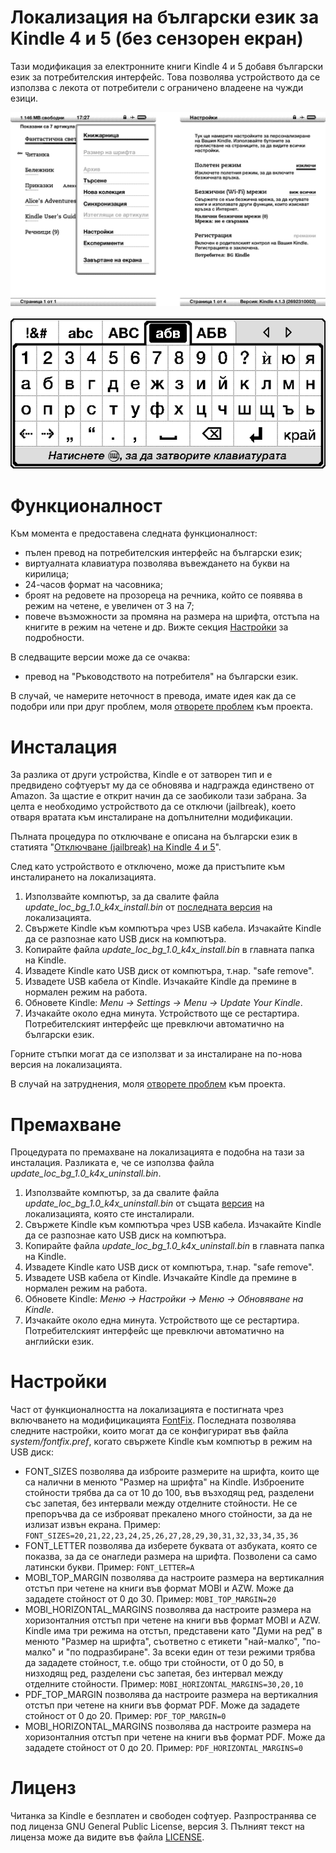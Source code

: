 Локализация на български език за Kindle 4 и 5 (без сензорен екран) 
==================================================================

Тази модификация за електронните книги Kindle 4 и 5 добавя български език за потребителския интерфейс. Това позволява устройството да се използва с лекота от потребители с ограничено владеене на чужди езици.

![Потребителски интерфейс на български език](https://raw.githubusercontent.com/kaloyan-raev/kindle-nt-l10n-bg/gh-pages/images/gui-bg.gif)
<br><br>
![Виртуална клавиатура на кирилица](https://raw.githubusercontent.com/kaloyan-raev/kindle-nt-l10n-bg/gh-pages/images/keyboard-bg.gif)

Функционалност
==============

Към момента е предоставена следната функционалност:
* пълен превод на потребителския интерфейс на български език;
* виртуалната клавиатура позволява въвеждането на букви на кирилица;
* 24-часов формат на часовника;
* броят на редовете на прозореца на речника, който се появява в режим на четене, е увеличен от 3 на 7;
* повече възможности за промяна на размера на шрифта, отстъпа на книгите в режим на четене и др. Вижте секция [Настройки](#Настройки) за подробности.

В следващите версии може да се очаква:
* превод на "Ръководството на потребителя" на български език.

В случай, че намерите неточност в превода, имате идея как да се подобри или при друг проблем, моля [отворете проблем](https://github.com/kaloyan-raev/kindle-nt-l10n-bg/issues/new) към проекта.

Инсталация
==========

За разлика от други устройства, Kindle е от затворен тип и е предвидено софтуерът му да се обновява и надгражда единствено от Amazon. За щастие е открит начин да се заобиколи тази забрана. За целта е необходимо устройството да се отключи (jailbreak), което отваря вратата към инсталиране на допълнителни модификации.

Пълната процедура по отключване e описана на български език в статията "[Отключване (jailbreak) на Kindle 4 и 5](https://hitrini.blogspot.bg/2017/03/jailbreak-kindle-4-5.html)".

След като устройството е отключено, може да пристъпите към инсталирането на локализацията.

1. Използвайте компютър, за да свалите файла _update_loc_bg_1.0_k4x_install.bin_ от [последната версия](https://github.com/kaloyan-raev/kindle-nt-l10n-bg/releases/latest) на локализацията.
1. Свържете Kindle към компютъра чрез USB кабела. Изчакайте Kindle да се разпознае като USB диск на компютъра.
1. Копирайте файла _update_loc_bg_1.0_k4x_install.bin_ в главната папка на Kindle.
1. Извадете Kindle като USB диск от компютъра, т.нар. "safe remove".
1. Извадете USB кабела от Kindle. Изчакайте Kindle да премине в нормален режим на работа.
1. Обновете Kindle: _Menu -> Settings -> Menu -> Update Your Kindle_.
1. Изчакайте около една минута. Устройството ще се рестартира. Потребителският интерфейс ще превключи автоматично на български език.

Горните стъпки могат да се използват и за инсталиране на по-нова версия на локализацията.

В случай на затруднения, моля [отворете проблем](https://github.com/kaloyan-raev/kindle-nt-l10n-bg/issues/new) към проекта.

Премахване
==========

Процедурата по премахване на локализацията е подобна на тази за инсталация. Разликата е, че се използва файла _update_loc_bg_1.0_k4x_uninstall.bin_.

1. Използвайте компютър, за да свалите файла _update_loc_bg_1.0_k4x_uninstall.bin_ от същата [версия](https://github.com/kaloyan-raev/kindle-nt-l10n-bg/releases) на локализацията, която сте инсталирали.
1. Свържете Kindle към компютъра чрез USB кабела. Изчакайте Kindle да се разпознае като USB диск на компютъра.
1. Копирайте файла _update_loc_bg_1.0_k4x_uninstall.bin_ в главната папка на Kindle.
1. Извадете Kindle като USB диск от компютъра, т.нар. "safe remove".
1. Извадете USB кабела от Kindle. Изчакайте Kindle да премине в нормален режим на работа.
1. Обновете Kindle: _Меню -> Настройки -> Меню -> Обновяване на Kindle_.
1. Изчакайте около една минута. Устройството ще се рестартира. Потребителският интерфейс ще превключи автоматично на английски език.

Настройки
=========

Част от функционалността на локализацията е постигната чрез включването на модифицикацията [FontFix](https://www.mobileread.com/forums/showthread.php?p=2551526#post2551526). Последната позволява следните настройки, които могат да се конфигурират във файла _system/fontfix.pref_, когато свържете Kindle към компютър в режим на USB диск:

* FONT_SIZES позволява да изброите размерите на шрифта, които ще са налични в менюто "Размер на шрифта" на Kindle. Изброените стойности трябва да са от 10 до 100, във възходящ ред, разделени със запетая, без интервали между отделните стойности. Не се препоръчва да се изброяват прекалено много стойности, за да не излизат извън екрана. Пример: ```FONT_SIZES=20,21,22,23,24,25,26,27,28,29,30,31,32,33,34,35,36```
* FONT_LETTER позволява да изберете буквата от азбуката, която се показва, за да се онагледи размера на шрифта. Позволени са само латински букви. Пример: ```FONT_LETTER=A```
* MOBI_TOP_MARGIN позволява да настроите размера на вертикалния отстъп при четене на книги във формат MOBI и AZW. Може да зададете стойност от 0 до 30. Пример: ```MOBI_TOP_MARGIN=20```
* MOBI_HORIZONTAL_MARGINS позволява да настроите размера на хоризонталния отстъп при четене на книги във формат MOBI и AZW. Kindle има три режима на отстъп, представени като "Думи на ред" в менюто "Размер на шрифта", съответно с етикети "най-малко", "по-малко" и "по подразбиране". За всеки един от тези режими трябва да зададете стойност, т.е. общо три стойности, от 0 до 50, в низходящ ред, разделени със запетая, без интервал между отделните стойности. Пример: ```MOBI_HORIZONTAL_MARGINS=30,20,10```
* PDF_TOP_MARGIN позволява да настроите размера на вертикалния отстъп при четене на книги във формат PDF. Може да зададете стойност от 0 до 20. Пример: ```PDF_TOP_MARGIN=0```
* MOBI_HORIZONTAL_MARGINS позволява да настроите размера на хоризонталния отстъп при четене на книги във формат PDF. Може да зададете стойност от 0 до 20. Пример: ```PDF_HORIZONTAL_MARGINS=0```

Лиценз
======

Читанка за Kindle е безплатен и свободен софтуер. Разпространява се под лиценза GNU General Public License, версия 3. Пълният текст на лиценза може да видите във файла [LICENSE](https://github.com/kaloyan-raev/kindle-nt-l10n-bg/blob/master/LICENSE).
